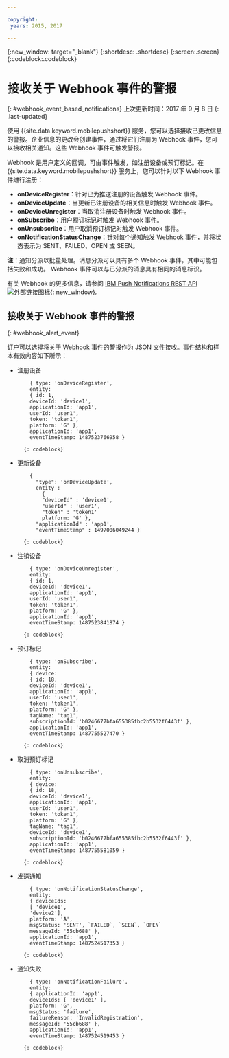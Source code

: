 ```yaml
---

copyright:
 years: 2015, 2017

---
```


{:new_window: target="_blank"}
{:shortdesc: .shortdesc}
{:screen:.screen}
{:codeblock:.codeblock}

# 接收关于 Webhook 事件的警报
{: #webhook_event_based_notifications}
上次更新时间：2017 年 9 月 8 日
{: .last-updated}


使用 {{site.data.keyword.mobilepushshort}} 服务，您可以选择接收已更改信息的警报。企业信息的更改会创建事件，通过将它们注册为 Webhook 事件，您可以接收相关通知。这些 Webhook 事件可触发警报。 

Webhook 是用户定义的回调，可由事件触发，如注册设备或预订标记。在 {{site.data.keyword.mobilepushshort}} 服务上，您可以针对以下 Webhook 事件进行注册： 

- **onDeviceRegister**：针对已为推送注册的设备触发 Webhook 事件。
- **onDeviceUpdate**：当更新已注册设备的相关信息时触发 Webhook 事件。
- **onDeviceUnregister**：当取消注册设备时触发 Webhook 事件。 
- **onSubscribe**：用户预订标记时触发 Webhook 事件。
- **onUnsubscribe**：用户取消预订标记时触发 Webhook 事件。
- **onNotificationStatusChange**：针对每个通知触发 Webhook 事件，并将状态表示为 SENT、FAILED、OPEN 或 SEEN。


**注**：通知分派以批量处理。消息分派可以具有多个 Webhook 事件，其中可能包括失败和成功。
Webhook 事件可以与已分派的消息具有相同的消息标识。 

有关 Webhook 的更多信息，请参阅 [IBM Push Notifications REST API ![外部链接图标](../../icons/launch-glyph.svg "外部链接图标")](https://console-regional.stage1.ng.bluemix.net/apidocs/800){: new_window}。

## 接收关于 Webhook 事件的警报
{: #webhook_alert_event}

订户可以选择将关于 Webhook 事件的警报作为 JSON 文件接收。事件结构和样本有效内容如下所示：

- 注册设备
	```
		{ type: 'onDeviceRegister',
		entity:
		{ id: 1,
		deviceId: 'device1',
		applicationId: 'app1',
		userId: 'user1',
		token: 'token1',
		platform: 'G' },
		applicationId: 'app1',
		eventTimeStamp: 1487523766958 }
	```
		{: codeblock}

- 更新设备

	```
		{
		  "type": 'onDeviceUpdate',
		  entity : 
			{
		    "deviceId" : 'device1',
		    "userId" : 'user1',
		    "token" : 'token1'
		  	platform: 'G' },
		  "applicationId" : 'app1',
		  "eventTimeStamp" : 1497006049244 }
	```
		{: codeblock}

- 注销设备
	```
		{ type: 'onDeviceUnregister',
		entity:
		{ id: 1,
		deviceId: 'device1',
		applicationId: 'app1',
		userId: 'user1',
		token: 'token1',
		platform: 'G' },
		applicationId: 'app1',
		eventTimeStamp: 1487523841874 }
	```
		{: codeblock}

- 预订标记
	```
		{ type: 'onSubscribe',
		entity:
		{ device:
		{ id: 18,
		deviceId: 'device1',
		applicationId: 'app1',
		userId: 'user1',
		token: 'token1',
		platform: 'G' },
		tagName: 'tag1',
		subscriptionId: 'b0246677bfa655385fbc2b5532f6443f' },
		applicationId: 'app1',
		eventTimeStamp: 1487755527470 }
	```
		{: codeblock}

- 取消预订标记
	```
		{ type: 'onUnsubscribe',
		entity:
		{ device:
		{ id: 18,
		deviceId: 'device1',
		applicationId: 'app1',
		userId: 'user1',
		token: 'token1',
		platform: 'G' },
		tagName: 'tag1',
		deviceId: 'device1',
		subscriptionId: 'b0246677bfa655385fbc2b5532f6443f' },
		applicationId: 'app1',
		eventTimeStamp: 1487755581059 }
	```
		{: codeblock}

- 发送通知
	```
		{ type: 'onNotificationStatusChange',
		entity:
		{ deviceIds:
		[ 'device1',
		'device2'],
		platform: 'A',
		msgStatus: 'SENT', `FAILED`, `SEEN`, `OPEN`
		messageId: '55cb688' },
		applicationId: 'app1',
		eventTimeStamp: 1487524517353 }
	```
		{: codeblock}

- 通知失败
	```
		{ type: 'onNotificationFailure',
		entity:
		{ applicationId: 'app1',
		deviceIds: [ 'device1' ],
		platform: 'G',
		msgStatus: 'failure',
		failureReason: 'InvalidRegistration',
		messageId: '55cb688' },
		applicationId: 'app1',
		eventTimeStamp: 1487524519453 }
	```
		{: codeblock}

